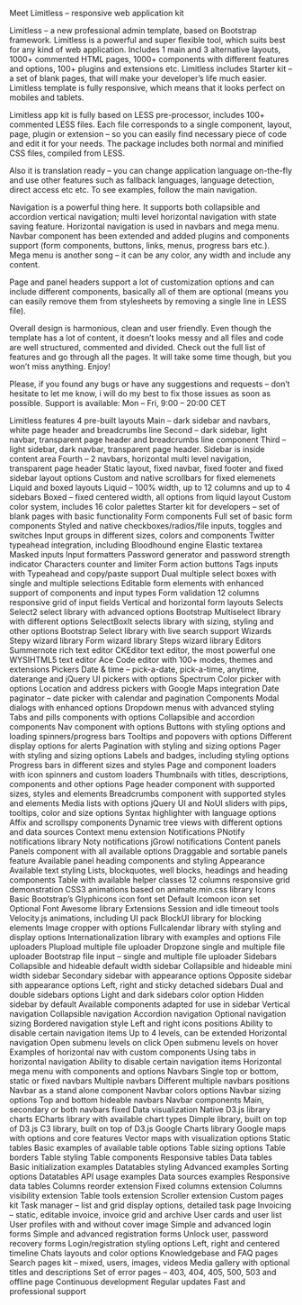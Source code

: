Meet Limitless – responsive web application kit

Limitless – a new professional admin template, based on Bootstrap framework. Limitless is a powerful and super flexible tool, which suits best for any kind of web application. Includes 1 main and 3 alternative layouts, 1000+ commented HTML pages, 1000+ components with different features and options, 100+ plugins and extensions etc. Limitless includes Starter kit – a set of blank pages, that will make your developer’s life much easier. Limitless template is fully responsive, which means that it looks perfect on mobiles and tablets.

Limitless app kit is fully based on LESS pre-processor, includes 100+ commented LESS files. Each file corresponds to a single component, layout, page, plugin or extension – so you can easily find necessary piece of code and edit it for your needs. The package includes both normal and minified CSS files, compiled from LESS.

Also it is translation ready – you can change application language on-the-fly and use other features such as fallback languages, language detection, direct access etc etc. To see examples, follow the main navigation.

Navigation is a powerful thing here. It supports both collapsible and accordion vertical navigation; multi level horizontal navigation with state saving feature. Horizontal navigation is used in navbars and mega menu. Navbar component has been extended and added plugins and components support (form components, buttons, links, menus, progress bars etc.). Mega menu is another song – it can be any color, any width and include any content.

Page and panel headers support a lot of customization options and can include different components, basically all of them are optional (means you can easily remove them from stylesheets by removing a single line in LESS file).

Overall design is harmonious, clean and user friendly. Even though the template has a lot of content, it doesn’t looks messy and all files and code are well structured, commented and divided. Check out the full list of features and go through all the pages. It will take some time though, but you won’t miss anything. Enjoy!

Please, if you found any bugs or have any suggestions and requests – don’t hesitate to let me know, i will do my best to fix those issues as soon as possible. Support is available: Mon – Fri, 9:00 – 20:00 CET

Limitless features
4 pre-built layouts
Main – dark sidebar and navbars, white page header and breadcrumbs line
Second – dark sidebar, light navbar, transparent page header and breadcrumbs line component
Third – light sidebar, dark navbar, transparent page header. Sidebar is inside content area
Fourth – 2 navbars, horizontal multi level navigation, transparent page header
Static layout, fixed navbar, fixed footer and fixed sidebar layout options
Custom and native scrollbars for fixed elemenets
Liquid and boxed layouts
Liquid – 100% width, up to 12 columns and up to 4 sidebars
Boxed – fixed centered width, all options from liquid layout
Custom color system, includes 16 color palettes
Starter kit for developers – set of blank pages with basic functionality
Form components
Full set of basic form components
Styled and native checkboxes/radios/file inputs, toggles and switches
Input groups in different sizes, colors and components
Twitter typeahead integration, including Bloodhound engine
Elastic textarea
Masked inputs
Input formatters
Password generator and password strength indicator
Characters counter and limiter
Form action buttons
Tags inputs with Typeahead and copy/paste support
Dual multiple select boxes with single and multiple selections
Editable form elements with enhanced support of components and input types
Form validation
12 columns responsive grid of input fields
Vertical and horizontal form layouts
Selects
Select2 select library with advanced options
Bootstrap Multiselect library with different options
SelectBoxIt selects library with sizing, styling and other options
Bootstrap Select library with live search support
Wizards
Stepy wizard library
Form wizard library
Steps wizard library
Editors
Summernote rich text editor
CKEditor text editor, the most powerful one
WYSIHTML5 text editor
Ace Code editor with 100+ modes, themes and extensions
Pickers
Date & time – pick-a-date, pick-a-time, anytime, daterange and jQuery UI pickers with options
Spectrum Color picker with options
Location and address pickers with Google Maps integration
Date paginator – date picker with calendar and pagination
Components
Modal dialogs with enhanced options
Dropdown menus with advanced styling
Tabs and pills components with options
Collapsible and accordion components
Nav component with options
Buttons with styling options and loading spinners/progress bars
Tooltips and popovers with options
Different display options for alerts
Pagination with styling and sizing options
Pager with styling and sizing options
Labels and badges, including styling options
Progress bars in different sizes and styles
Page and component loaders with icon spinners and custom loaders
Thumbnails with titles, descriptions, components and other options
Page header component with supported sizes, styles and elements
Breadcrumbs component with supported styles and elements
Media lists with options
jQuery UI and NoUI sliders with pips, tooltips, color and size options
Syntax highlighter with language options
Affix and scrollspy components
Dynamic tree views with different options and data sources
Context menu extension
Notifications
PNotify notifications library
Noty notifications
jGrowl notifications
Content panels
Panels component with all available options
Draggable and sortable panels feature
Available panel heading components and styling
Appearance
Available text styling
Lists, blockquotes, well blocks, headings and heading components
Table with available helper classes
12 columns responsive grid demonstration
CSS3 animations based on animate.min.css library
Icons
Basic Bootstrap’s Glyphicons icon font set
Default Icomoon icon set
Optional Font Awesome library
Extensions
Session and idle timeout tools
Velocity.js animations, including UI pack
BlockUI library for blocking elements
Image cropper with options
Fullcalendar library with styling and display options
Internationalization library with examples and options
File uploaders
Plupload multiple file uploader
Dropzone single and multiple file uploader
Bootstrap file input – single and multiple file uploader
Sidebars
Collapsible and hideable default width sidebar
Collapsible and hideable mini width sidebar
Secondary sidebar with appearance options
Opposite sidebar sith appearance options
Left, right and sticky detached sidebars
Dual and double sidebars options
Light and dark sidebars color option
Hidden sidebar by default
Available components adapted for use in sidebar
Vertical navigation
Collapsible navigation
Accordion navigation
Optional navigation sizing
Bordered navigation style
Left and right icons positions
Ability to disable certain navigation items
Up to 4 levels, can be extended
Horizontal navigation
Open submenu levels on click
Open submenu levels on hover
Examples of horizontal nav with custom components
Using tabs in horizontal navigation
Ability to disable certain navigation items
Horizontal mega menu with components and options
Navbars
Single top or bottom, static or fixed navbars
Multiple navbars
Different multiple navbars positions
Navbar as a stand alone component
Navbar colors options
Navbar sizing options
Top and bottom hideable navbars
Navbar components
Main, secondary or both navbars fixed
Data visualization
Native D3.js library charts
ECharts library with available chart types
Dimple library, built on top of D3.js
C3 library, built on top of D3.js
Google Charts library
Google maps with options and core features
Vector maps with visualization options
Static tables
Basic examples of available table options
Table sizing options
Table borders
Table styling
Table components
Responsive tables
Data tables
Basic initialization examples
Datatables styling
Advanced examples
Sorting options
Datatables API usage examples
Data sources examples
Responsive data tables
Columns reorder extension
Fixed columns extension
Columns visibility extension
Table tools extension
Scroller extension
Custom pages kit
Task manager – list and grid display options, detailed task page
Invoicing – static, editable invoice, invoice grid and archive
User cards and user list
User profiles with and without cover image
Simple and advanced login forms
Simple and advanced registration forms
Unlock user, password recovery forms
Login/registration styling options
Left, right and centered timeline
Chats layouts and color options
Knowledgebase and FAQ pages
Search pages kit – mixed, users, images, videos
Media gallery with optional titles and descriptions
Set of error pages – 403, 404, 405, 500, 503 and offline page
Continuous development
Regular updates
Fast and professional support